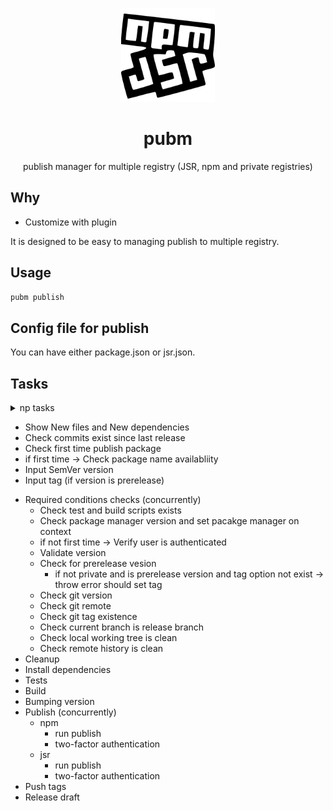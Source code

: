 <p align="center">
<img src="https://github.com/syi0808/pubm/blob/main/docs/logo.svg" height="150">
</p>

<h1 align="center">
pubm
</h1>

<p align="center">
publish manager for multiple registry (JSR, npm and private registries)
<p>

## Why

- Customize with plugin

It is designed to be easy to managing publish to multiple registry.

## Usage

```bash
pubm publish
```

## Config file for publish

You can have either package.json or jsr.json.


## Tasks

<details>
  <summary>
    np tasks
  </summary>

  - Show New files and New dependencies
  - Check commits exist since last release
  - Check package name availabliity
  - Input SemVer version
  - Input tag (if version is prerelease)
  - Check hasn't been published scoped package
  - Prerequisite tasks
    - Ping npm registry
    - Check package manager version
    - Verify user is authenticated
    - Check git version
    - Check git remote
    - Validate version
    - Check for prerelease vesion
      - if not private and is prerelease version and tag option not exist -> throw error should set tag
    - Check git tag existence
  - Git tasks
    - Check current branch is release branch
    - Check local working tree is clean
    - Check remote history is clean
  - Cleanup
  - Install dependencies
  - Tests
  - Bumping version
  - Publish package
  - two-factor authentication
  - Push tags
  - Release draft

</details>

- Show New files and New dependencies
- Check commits exist since last release
- Check first time publish package
- if first time -> Check package name availabliity
- Input SemVer version
- Input tag (if version is prerelease)
<!-- - Check hasn't been published scoped package -->
- Required conditions checks (concurrently)
  - Check test and build scripts exists
  - Check package manager version and set pacakge manager on context
  - if not first time -> Verify user is authenticated
  - Validate version
  - Check for prerelease vesion
    - if not private and is prerelease version and tag option not exist -> throw error should set tag
  - Check git version
  - Check git remote
  - Check git tag existence
  - Check current branch is release branch
  - Check local working tree is clean
  - Check remote history is clean
- Cleanup
- Install dependencies
- Tests
- Build
- Bumping version
- Publish (concurrently)
  - npm 
    - run publish
    - two-factor authentication
  - jsr
    - run publish
    - two-factor authentication
- Push tags 
- Release draft
